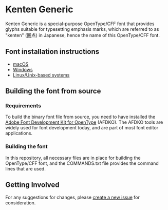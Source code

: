 # Kenten Generic

Kenten Generic is a special-purpose OpenType/CFF font that provides glyphs suitable for typesetting emphasis marks, which are referred to as "kenten" (&#x570F;&#x70B9;) in Japanese, hence the name of this OpenType/CFF font.

## Font installation instructions

* [macOS](https://support.apple.com/en-us/HT201749)
* [Windows](https://www.microsoft.com/en-us/Typography/TrueTypeInstall.aspx)
* [Linux/Unix-based systems](https://github.com/adobe-fonts/source-code-pro/issues/17#issuecomment-8967116)

## Building the font from source

### Requirements

To build the binary font file from source, you need to have installed the [Adobe Font Development Kit for OpenType](http://www.adobe.com/devnet/opentype/afdko.html) (AFDKO). The AFDKO tools are widely used for font development today, and are part of most font editor applications.

### Building the font

In this repository, all necessary files are in place for building the OpenType/CFF font, and the COMMANDS.txt file provides the command lines that are used.

## Getting Involved

For any suggestions for changes, please [create a new issue](https://github.com/adobe-fonts/kenten-generic/issues) for consideration.
